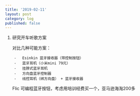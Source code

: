```yaml
---
title: '2019-02-11'
layout: post
category: log
published: false
---
```


1. 研究开车听歌方案  

	对比几种可能方案：
	
		⁃	Esinkin 蓝牙接收器（带控制按钮）
		⁃	蓝牙耳机（小米mini 79元）
		⁃	挂脖式蓝牙耳机
		⁃	方向盘蓝牙控制器
		⁃	线控耳机（绑方向盘） + 蓝牙接收器
	
	Flic 可编程蓝牙按钮，考虑用培训经费买一个，亚马逊海淘200多